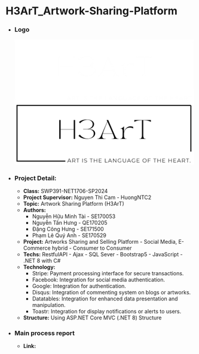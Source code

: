 # H3ArT_Artwork-Sharing-Platform
  - ### Logo
    ![H3ArT Logo](Source_Code/H3ArTArtwork/H3ArTArtwork/wwwroot/image/login/MergedImages.png)
  - ### Project Detail:
    - **Class:** SWP391-NET1706-SP2024
    - **Project Supervisor:** Nguyen Thi Cam - HuongNTC2
    - **Topic:** Artwork Sharing Platform (H3ArT)
    - **Authors:**
      - Nguyễn Hữu Minh Tài - SE170053
      - Nguyễn Tấn Hưng - QE170205
      - Đặng Công Hưng - SE171500
      - Phạm Lê Quý Anh - SE170529
    - **Project:** Artworks Sharing and Selling Platform - Social Media, E-Commerce hybrid - Consumer to Consumer
    - **Techs:** RestfulAPI - Ajax - SQL Sever - Bootstrap5 - JavaScript - .NET 8 with C#
    - **Technology:**
      - Stripe: Payment processing interface for secure transactions.
      - Facebook: Integration for social media authentication.
      - Google: Integration for authentication.
      - Disqus: Integration of commenting system on blogs or artworks.
      - Datatables: Integration for enhanced data presentation and manipulation.
      - Toastr: Integration for display notifications or alerts to users.
    - **Structure:** Using ASP.NET Core MVC (.NET 8) Structure 
  - ### Main process report
    - **Link:**  
